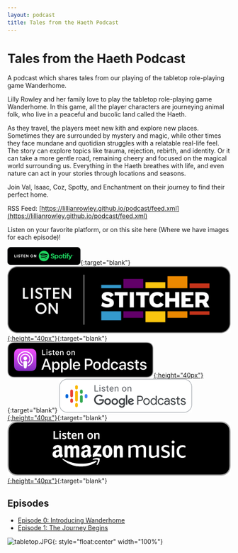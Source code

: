 ```yaml
---
layout: podcast
title: Tales from the Haeth Podcast
---
```


Tales from the Haeth Podcast
============================

A podcast which shares tales from our playing of the tabletop role-playing game Wanderhome.

Lilly Rowley and her family love to play the tabletop role-playing game Wanderhome. In this game, all the player characters are journeying animal folk, who live in a peaceful and bucolic land called the Haeth.

As they travel, the players meet new kith and explore new places. Sometimes they are surrounded by mystery and magic, while other times they face mundane and quotidian struggles with a relatable real-life feel. The story can explore topics like trauma, rejection, rebirth, and identity. Or it can take a more gentle road, remaining cheery and focused on the magical world surrounding us. Everything in the Haeth breathes with life, and even nature can act in your stories through locations and seasons.

Join Val, Isaac, Coz, Spotty, and Enchantment on their journey to find their perfect home.

RSS Feed: [https://lillianrowley.github.io/podcast/feed.xml](https://lillianrowley.github.io/podcast/feed.xml)

Listen on your favorite platform, or on this site here (Where we have images for
each episode)!

[![Spotify Badge](/podcast/images/spotify-podcast-badge-blk-grn-165x40.png)](https://open.spotify.com/show/1ISdtT44lmKZHvmFG7w2ae){:target="blank"}
[![Stitcher Badge](/podcast/images/Stitcher_Listen_Badge_Color_Light_BG.png){:height="40px"}](https://www.stitcher.com/podcast/tales-from-the-haeth-a-wanderhome-podcast){:target="blank"}
[![Apple Podcasts Badge](/podcast/images/US_UK_Apple_Podcasts_Listen_Badge_RGB.svg){:height="40px"}](https://podcasts.apple.com/us/podcast/tales-from-the-haeth-a-wanderhome-podcast/id1625771671){:target="blank"}
[![Google Podcasts Badge](/podcast/images/EN_Google_Podcasts_Badge.svg){:height="40px"}](https://podcasts.google.com/feed/aHR0cHM6Ly9saWxsaWFucm93bGV5LmdpdGh1Yi5pby9wb2RjYXN0L2ZlZWQueG1s){:target="blank"}
[![Amazon Podcasts Badge](/podcast/images/en_listenOnButton_black.png){:height="40px"}](https://music.amazon.com/podcasts/745ddfa3-aece-4ae9-a35a-97e157f01fba/tales-from-the-haeth-a-wanderhome-podcast){:target="blank"}

Episodes
--------
* [Episode 0: Introducing Wanderhome](episode00.html)
* [Episode 1: The Journey Begins](episode01.html)



![tabletop.JPG](/podcast/images/tabletop.JPG){: style="float:center" width="100%"}
